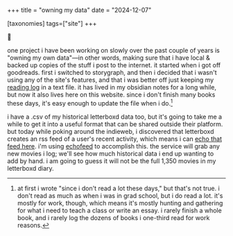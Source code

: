+++
title = "owning my data" 
date = "2024-12-07"

[taxonomies] 
tags=["site"]
+++

<span class="og">📝</span>

one project i have been working on slowly over the past couple of years is "owning my own data"—in other words, making sure that i have local & backed up copies of the stuff i post to the internet. it started when i got off goodreads. first i switched to storygraph, and then i decided that i wasn't using any of the site's features, and that i was better off just keeping my [reading log](@/readinglog.md) in a text file. it has lived in my obsidian notes for a long while, but now it also lives here on this website. since i don't finish many books these days, it's easy enough to update the file when i do.[^1] 

i have a .csv of my historical letterboxd data too, but it's going to take me a while to get it into a useful format that can be shared outside their platform. but today while poking around the indieweb, i discovered that letterboxd creates an rss feed of a user's recent activity, which means i can [echo that feed here](@/log/_index.md). i'm using [echofeed](https://echofeed.app) to accomplish this. the service will grab any new movies i log; we'll see how much historical data i end up wanting to add by hand. i am going to guess it will not be the full 1,350 movies in my letterboxd diary. 

[^1]: at first i wrote "since i don't read a lot these days," but that's not true. i don't read as much as when i was in grad school, but i do read a lot. it's mostly for work, though, which means it's mostly hunting and gathering for what i need to teach a class or write an essay. i rarely finish a whole book, and i rarely log the dozens of books i one-third read for work reasons.
